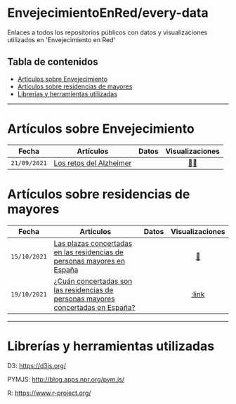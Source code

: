 # EnvejecimientoEnRed/every-data
Enlaces a todos los repositorios públicos con datos y visualizaciones utilizados en 'Envejecimiento en Red'

## Tabla de contenidos

- [Artículos sobre Envejecimiento](#artículos-sobre-envejecimiento)
- [Artículos sobre residencias de mayores](#artículos-sobre-residencias-de-mayores)
- [Librerías y herramientas utilizadas](#librerías-y-herramientas-utilizadas)

---

# Artículos sobre Envejecimiento

Fecha|Artículos|Datos|Visualizaciones
-------|---------|:-------:|:------:
`21/09/2021`|[Los retos del Alzheimer](https://envejecimientoenred.es/los-retos-del-alzheimer/)||[:link:](https://github.com/EnvejecimientoEnRed/envejecimiento_alzheimer_evolucion/)[:link:](https://envejecimientoenred.github.io/envejecimiento_alzheimer_mapa/)

# Artículos sobre residencias de mayores

Fecha|Artículos|Datos|Visualizaciones
-------|---------|:-------:|:------:
`15/10/2021`|[Las plazas concertadas en las residencias de personas mayores en España](https://envejecimientoenred.es/las-plazas-concertadas-en-las-residencias-de-personas-mayores-en-espana/)||[:link:](https://github.com/EnvejecimientoEnRed/residencias_plazas-concertadas_dashboard/)
`19/10/2021`|[¿Cuán concertadas son las residencias de personas mayores concertadas en España?](https://envejecimientoenred.es/cuan-concertadas-son-las-residencias-de-personas-mayores-concertadas-en-espana/)||[:link](https://github.com/EnvejecimientoEnRed/residencias_plazas-concertadas_dashboard_2/)

---

# Librerías y herramientas utilizadas

D3: https://d3js.org/

PYMJS: http://blog.apps.npr.org/pym.js/

R: https://www.r-project.org/ 
